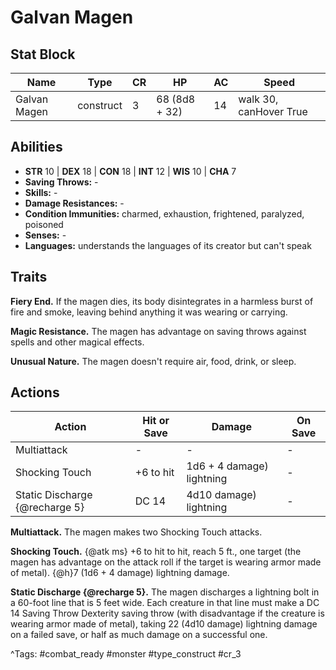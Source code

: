 # Galvan Magen

## Stat Block

| Name | Type | CR | HP | AC | Speed |
|------|------|----|----|----|-------|
| Galvan Magen | construct | 3 | 68 (8d8 + 32) | 14 | walk 30, canHover True |

## Abilities

- **STR** 10 | **DEX** 18 | **CON** 18 | **INT** 12 | **WIS** 10 | **CHA** 7
- **Saving Throws:** -  
- **Skills:** -  
- **Damage Resistances:** -  
- **Condition Immunities:** charmed, exhaustion, frightened, paralyzed, poisoned  
- **Senses:** -  
- **Languages:** understands the languages of its creator but can't speak

## Traits

**Fiery End.** If the magen dies, its body disintegrates in a harmless burst of fire and smoke, leaving behind anything it was wearing or carrying.

**Magic Resistance.** The magen has advantage on saving throws against spells and other magical effects.

**Unusual Nature.** The magen doesn't require air, food, drink, or sleep.


## Actions

| Action | Hit or Save | Damage | On Save |
|--------|--------------|--------|----------|
| Multiattack | - | - | - |
| Shocking Touch | +6 to hit | 1d6 + 4 damage) lightning | - |
| Static Discharge {@recharge 5} | DC 14 | 4d10 damage) lightning | - |

**Multiattack.** The magen makes two Shocking Touch attacks.

**Shocking Touch.** {@atk ms} +6 to hit to hit, reach 5 ft., one target (the magen has advantage on the attack roll if the target is wearing armor made of metal). {@h}7 (1d6 + 4 damage) lightning damage.

**Static Discharge {@recharge 5}.** The magen discharges a lightning bolt in a 60-foot line that is 5 feet wide. Each creature in that line must make a DC 14 Saving Throw Dexterity saving throw (with disadvantage if the creature is wearing armor made of metal), taking 22 (4d10 damage) lightning damage on a failed save, or half as much damage on a successful one.


^Tags: #combat_ready #monster #type_construct #cr_3